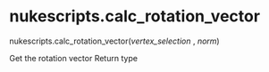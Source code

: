 # nukescripts.calc_rotation_vector
nukescripts.calc_rotation_vector(_vertex_selection_ , _norm_)

Get the rotation vector
Return type